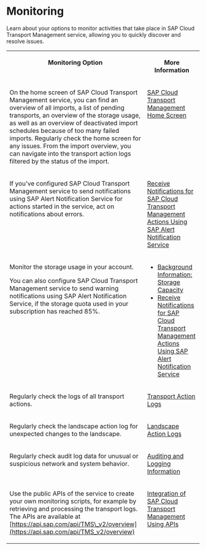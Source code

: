 <!-- loio30e60df9da8d4de9acb276bd1d9b9f37 -->

# Monitoring

Learn about your options to monitor activities that take place in SAP Cloud Transport Management service, allowing you to quickly discover and resolve issues.


<table>
<tr>
<th valign="top">

Monitoring Option

</th>
<th valign="top">

More Information

</th>
</tr>
<tr>
<td valign="top">

On the home screen of SAP Cloud Transport Management service, you can find an overview of all imports, a list of pending transports, an overview of the storage usage, as well as an overview of deactivated import schedules because of too many failed imports. Regularly check the home screen for any issues. From the import overview, you can navigate into the transport action logs filtered by the status of the import.

</td>
<td valign="top">

[SAP Cloud Transport Management Home Screen](sap-cloud-transport-management-home-screen-9ac7880.md)

</td>
</tr>
<tr>
<td valign="top">

If you've configured SAP Cloud Transport Management service to send notifications using SAP Alert Notification Service for actions started in the service, act on notifications about errors.

</td>
<td valign="top">

[Receive Notifications for SAP Cloud Transport Management Actions Using SAP Alert Notification Service](receive-notifications-for-sap-cloud-transport-management-actions-using-sap-alert-notifica-95d4fc7.md)

</td>
</tr>
<tr>
<td valign="top">

Monitor the storage usage in your account.

You can also configure SAP Cloud Transport Management service to send warning notifications using SAP Alert Notification Service, if the storage quota used in your subscription has reached 85%.

</td>
<td valign="top">

-   [Background Information: Storage Capacity](50-administration/background-information-storage-capacity-e8d5187.md)
-   [Receive Notifications for SAP Cloud Transport Management Actions Using SAP Alert Notification Service](receive-notifications-for-sap-cloud-transport-management-actions-using-sap-alert-notifica-95d4fc7.md)



</td>
</tr>
<tr>
<td valign="top">

Regularly check the logs of all transport actions.

</td>
<td valign="top">

[Transport Action Logs](transport-action-logs-86319ed.md)

</td>
</tr>
<tr>
<td valign="top">

Regularly check the landscape action log for unexpected changes to the landscape.

</td>
<td valign="top">

[Landscape Action Logs](landscape-action-logs-7b630db.md)

</td>
</tr>
<tr>
<td valign="top">

Regularly check audit log data for unusual or suspicious network and system behavior.

</td>
<td valign="top">

[Auditing and Logging Information](60-security/auditing-and-logging-information-9e3ee94.md)

</td>
</tr>
<tr>
<td valign="top">

Use the public APIs of the service to create your own monitoring scripts, for example by retrieving and processing the transport logs. The APIs are available at [https://api.sap.com/api/TMS\_v2/overview](https://api.sap.com/api/TMS_v2/overview) 

</td>
<td valign="top">

[Integration of SAP Cloud Transport Management Using APIs](70-integrations/integrating-the-service-7e966f7.md#loiob608919f90c546d59876b8b765c01511)

</td>
</tr>
</table>


